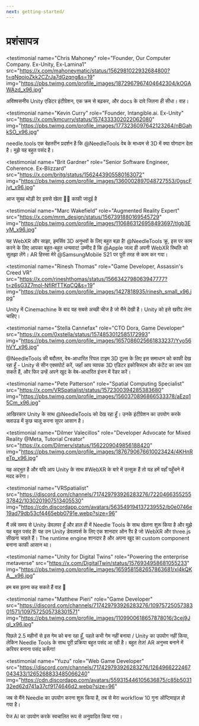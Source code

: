```yaml
---
next: getting-started/
---
```


# प्रशंसापत्र

<p></p>

<testimonial
  name="Chris Mahoney"
  role="Founder, Our Computer Company. Ex-Unity, Ex-Lamina1"
  src="https://x.com/mahoneymatic/status/1562981022932684800?t=qNqojoZkk2CZrJa7dGzqng&s=19"
  img="https://pbs.twimg.com/profile_images/1872967967404642304/kOGAWAzd_x96.jpg"
>
अविश्वसनीय Unity एडिटर इंटीग्रेशन, एक क्रम से बढ़कर, और docs के दावे जितना ही सीधा। वाह।
</testimonial>

<testimonial
  name="Kevin Curry"
  role="Founder, Intangible.ai. Ex-Unity"
  src="https://x.com/kmcurry/status/1574333302022062080"
  img="https://pbs.twimg.com/profile_images/1773236097642123264/nBGahkSO_x96.jpg"
>
needle.tools एक बेहतरीन प्रदर्शन है कि @NeedleTools वेब के माध्यम से 3D में क्या योगदान देता है। मुझे यह बहुत पसंद है।
</testimonial>

<testimonial
  name="Brit Gardner"
  role="Senior Software Engineer, Coherence. Ex-Blizzard"
  src="https://x.com/britg/status/1562443905580163072"
  img="https://pbs.twimg.com/profile_images/1360002897048727553/0gscFjvt_x96.jpg"
>
आज सुबह थोड़ी देर इससे खेला 🤯🤯 काफी जादुई है
</testimonial>

<testimonial
  name="Marc Wakefield"
  role="Augmented Reality Expert"
  src="https://x.com/mrm_design/status/1567391880169545729"
  img="https://pbs.twimg.com/profile_images/1106863126958493697/tlgb3EyM_x96.jpg"
>
यह WebXR और साझा, इमर्सिव 3D अनुभवों के लिए बहुत बड़ा है! @NeedleTools क्रू, इस पर काम करने के लिए आपका बहुत-बहुत धन्यवाद! उम्मीद है कि @Apple जल्द ही अपनी WebXR स्थिति को सुलझा लेंगे। AR हिस्सा मेरे @SamsungMobile S21 पर पूरी तरह से काम कर गया।
</testimonial>

<testimonial
  name="Rinesh Thomas"
  role="Game Developer, Assassin's Creed VR"
  src="https://x.com/rineshthomas/status/1566342798063947777?t=z6sG3Z7mol-NfIRfTTKqCQ&s=19"
  img="https://pbs.twimg.com/profile_images/1427818935/rinesh_small_x96.jpg"
>
Unity में Cinemachine के बाद यह सबसे अच्छी चीज है जो मैंने देखी है। Unity को इसे खरीद लेना चाहिए।
</testimonial>

<testimonial
  name="Stella Cannefax"
  role="CTO Dora, Game Developer"
  src="https://x.com/0xstella/status/1574853012585172993"
  img="https://pbs.twimg.com/profile_images/1657086025661833237/Yyo56hVY_x96.jpg"
>
@NeedleTools की बदौलत, वेब-आधारित रियल टाइम 3D टूल्स के लिए इस समाधान को काफी देख रहा हूँ - Unity से सीन एक्सपोर्ट करें, जहाँ आप व्यापक 3D एडिटर इकोसिस्टम और कंटेंट का लाभ उठा सकते हैं, और फिर उन्हें अपने खुद के वेब-आधारित इंजन में रेंडर करें।
</testimonial>

<testimonial
  name="Pete Patterson"
  role="Spatial Computing Specialist"
  src="https://x.com/VRSpatialist/status/1572300394285383680"
  img="https://pbs.twimg.com/profile_images/1560370896866533378/aEzq15Cm_x96.jpg"
>
आखिरकार Unity के साथ @NeedleTools को देख रहा हूँ। उनके इंटीग्रेशन का उपयोग करके क्लाउड में कुछ चालू करना सुपर आसान है।
</testimonial>

<testimonial
  name="Dilmer Valecillos"
  role="Developer Advocate for Mixed Reality @Meta, Tutorial Creator"
  src="https://x.com/Dilmerv/status/1562209049856188420"
  img="https://pbs.twimg.com/profile_images/1876790676610023424/4KHnReTp_x96.jpg"
>
यह अद्भुत है और यदि आप Unity के साथ #WebXR के बारे में उत्सुक हैं तो यह हमें वहाँ पहुँचने में मदद करेगा।
</testimonial>

<testimonial
  name="VRSpatialist"
  src="https://discord.com/channels/717429793926283276/722046635525537842/1030201907513405530"
  img="https://cdn.discordapp.com/avatars/563549194137239552/b0e0746e19ad79db53cf4465ebb0791e.webp?size=96"
>
मैं लंबे समय से Unity डेवलपर हूँ और हाल ही में Needle Tools के साथ खेलना शुरू किया है और मुझे यह बहुत पसंद है! यह उन Unity डेवलपर्स के लिए एक शानदार ऑन रैंप है जो WebXR और three.js सीखना चाहते हैं। The runtime engine शानदार है और अपना खुद का custom component बनाना काफी आसान था।
</testimonial>

<testimonial
  name="Unity for Digital Twins"
  role="Powering the enterprise metaverse"
  src="https://x.com/DigitalTwin/status/1576934958681055233"
  img="https://pbs.twimg.com/profile_images/1659581582657863681/xl4kQKA__x96.jpg"
>
हम बस इतना कह सकते हैं वाह 🤩
</testimonial>

<testimonial
  name="Matthew Pieri"
  role="Game Developer"
  src="https://discord.com/channels/717429793926283276/1097572505738301571/1097572505738301571"
  img="https://pbs.twimg.com/profile_images/1109900618657878016/3cej9Jql_x96.jpg"
>
पिछले 2.5 महीनों से इस गेम को बना रहा हूँ, पहले कभी गेम नहीं बनाया / Unity का उपयोग नहीं किया, लेकिन Needle Tools के साथ पूरी प्रक्रिया बहुत पसंद आ रही है। बहुत तेज़! AR अनुभव बनाने में करियर बनाना पसंद करूँगा!
</testimonial>

<testimonial
  name="Yuzu"
  role="Web Game Developer"
  src="https://discord.com/channels/717429793926283276/1264966222467043433/1265268833485066240"
  img="https://cdn.discordapp.com/avatars/559315446105636875/c85b503132ed62d741a37cf9174646d2.webp?size=96"
>
जब से मैंने Needle का उपयोग करना शुरू किया है, तब से मेरा workflow 10 गुना ऑप्टिमाइज़ हो गया है।
</testimonial>


पेज AI का उपयोग करके स्वचालित रूप से अनुवादित किया गया।